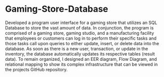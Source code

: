 # Gaming-Store-Database
Developed a program user interface for a gaming store that utilizes an SQL Database to store the vast amount of data. In conjunction, the program is comprised of a gaming store, gaming studio, and a manufacturing facility that employees or customers can log in to perform their specific tasks and those tasks call upon queries to either update, insert, or delete data into the database. As soon as there is a new user, transaction, or update in the inventory, the database automatically updates its respective tables (result data). To remain organized, I designed an EER diagram, Flow Diagram, and relational mapping to show its complex infrastructure that can be viewed in the projects GitHub repository.
